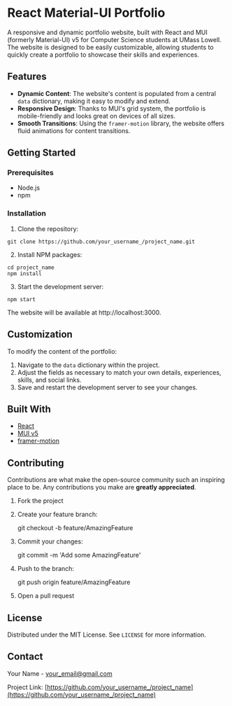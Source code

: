 # React Material-UI Portfolio

A responsive and dynamic portfolio website, built with React and MUI (formerly Material-UI) v5 for Computer Science students at UMass Lowell. The website is designed to be easily customizable, allowing students to quickly create a portfolio to showcase their skills and experiences.

## Features

- **Dynamic Content**: The website's content is populated from a central `data` dictionary, making it easy to modify and extend.
- **Responsive Design**: Thanks to MUI's grid system, the portfolio is mobile-friendly and looks great on devices of all sizes.
- **Smooth Transitions**: Using the `framer-motion` library, the website offers fluid animations for content transitions.

## Getting Started

### Prerequisites

- Node.js
- npm

### Installation

1. Clone the repository:
```
git clone https://github.com/your_username_/project_name.git
```

2. Install NPM packages:
```
cd project_name
npm install
```

3. Start the development server:
```
npm start
```

The website will be available at http://localhost:3000. 

## Customization

To modify the content of the portfolio:

1. Navigate to the `data` dictionary within the project.
2. Adjust the fields as necessary to match your own details, experiences, skills, and social links.
3. Save and restart the development server to see your changes.

## Built With

- [React](https://reactjs.org/)
- [MUI v5](https://mui.com/)
- [framer-motion](https://www.framer.com/api/motion/)

## Contributing

Contributions are what make the open-source community such an inspiring place to be. Any contributions you make are **greatly appreciated**.

1. Fork the project
2. Create your feature branch:

    git checkout -b feature/AmazingFeature

3. Commit your changes:

    git commit -m 'Add some AmazingFeature'

4. Push to the branch:

    git push origin feature/AmazingFeature

5. Open a pull request

## License

Distributed under the MIT License. See `LICENSE` for more information.

## Contact

Your Name - your_email@gmail.com

Project Link: [https://github.com/your_username_/project_name](https://github.com/your_username_/project_name)
